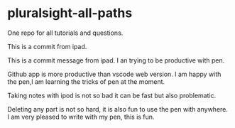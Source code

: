 # pluralsight-all-paths


One repo for all tutorials and questions.


This is a commit from ipad. 

This is a commit message from ipad. I an trying to be productive with pen.

Github app is more productive than vscode web version. I am happy with the pen,I am learning the tricks of
pen at the moment.


Taking notes with ipod is not so bad it can be fast but also problematic.


Deleting any part is not so hard, it is also fun to use the pen with anywhere.
I am very pleased to write with my pen, this is fun.


